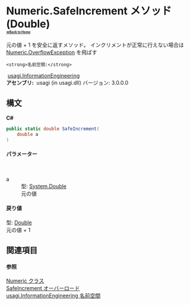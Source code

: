# Numeric.SafeIncrement メソッド (Double)<div style="font-size:30%"><a href="https://github.com/usagi/usagi.cs/blob/master/docs/Home.md">≪Back to Home</a></div> 

元の値 + 1 を安全に返すメソッド。 インクリメントが正常に行えない場合は <a href="T_usagi_InformationEngineering_Numeric_OverflowException.md">Numeric.OverflowException</a> を飛ばす


    <strong>名前空間:</strong>
&nbsp;<a href="N_usagi_InformationEngineering.md">usagi.InformationEngineering</a><br /><strong>アセンブリ:</strong>
&nbsp;usagi (in usagi.dll) バージョン: 3.0.0.0

## 構文

**C#**<br />
``` C#
public static double SafeIncrement(
	double a
)
```


#### パラメーター
&nbsp;<dl><dt>a</dt><dd>型: <a href="http://msdn2.microsoft.com/ja-jp/library/643eft0t" target="_blank">System.Double</a><br />元の値</dd></dl>

#### 戻り値
型: <a href="http://msdn2.microsoft.com/ja-jp/library/643eft0t" target="_blank">Double</a><br />元の値 + 1

## 関連項目


#### 参照
<a href="T_usagi_InformationEngineering_Numeric.md">Numeric クラス</a><br /><a href="Overload_usagi_InformationEngineering_Numeric_SafeIncrement.md">SafeIncrement オーバーロード</a><br /><a href="N_usagi_InformationEngineering.md">usagi.InformationEngineering 名前空間</a><br />